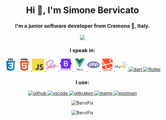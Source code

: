 <h1 align="center">Hi 👋, I'm Simone Bervicato</h1>
<h3 align="center">I'm a junior software developer from Cremona 🎻, Italy. </h3>




<p align="center">
<img align="center" src="http://24.media.tumblr.com/tumblr_m8naz2Hsfc1rciojso1_400.gif"/>
</p>

<h3 align="center">I speak in:</h3>
<p align="center">
<a href="https://www.w3schools.com/css/" target="_blank"> <img src="https://raw.githubusercontent.com/devicons/devicon/master/icons/css3/css3-original-wordmark.svg" alt="css3" width="40" height="40"/> </a> 
<a href="https://www.w3.org/html/" target="_blank"> <img src="https://raw.githubusercontent.com/devicons/devicon/master/icons/html5/html5-original-wordmark.svg" alt="html5" width="40" height="40"/> </a>
<a href="https://developer.mozilla.org/en-US/docs/Web/JavaScript" target="_blank"> <img src="https://raw.githubusercontent.com/devicons/devicon/master/icons/javascript/javascript-original.svg" alt="javascript" width="40" height="40"/> </a> 
<a href="https://sass-lang.com" target="_blank"> <img src="https://raw.githubusercontent.com/devicons/devicon/master/icons/sass/sass-original.svg" alt="sass" width="40" height="40"/> </a> 
<a href="https://getbootstrap.com" target="_blank"> <img src="https://raw.githubusercontent.com/devicons/devicon/master/icons/bootstrap/bootstrap-plain-wordmark.svg" alt="bootstrap" width="40" height="40"/> </a>
<a href="https://vuejs.org/" target="_blank"> <img src="https://raw.githubusercontent.com/devicons/devicon/9c6bfdb9783cdfe1018666ed76adcfd3eab6fad6/icons/vuejs/vuejs-original-wordmark.svg" alt="vuejs" width="40" height="40"/> </a>
<a href="https://www.php.net/" target="_blank"> <img src="https://raw.githubusercontent.com/devicons/devicon/9c6bfdb9783cdfe1018666ed76adcfd3eab6fad6/icons/php/php-plain.svg" alt="php" width="40" height="40"/> </a>
<a href="https://laravel.com/" target="_blank"> <img src="https://raw.githubusercontent.com/devicons/devicon/9c6bfdb9783cdfe1018666ed76adcfd3eab6fad6/icons/laravel/laravel-plain-wordmark.svg" alt="laravel" width="40" height="40"/> </a>
<a href="https://www.mysql.com/" target="_blank"> <img src="https://raw.githubusercontent.com/devicons/devicon/9c6bfdb9783cdfe1018666ed76adcfd3eab6fad6/icons/mysql/mysql-original-wordmark.svg" alt="mysql" width="40" height="40"/> </a>
<a href="https://dart.dev/" target="_blank"> <img src="https://upload.wikimedia.org/wikipedia/commons/f/fe/Dart_programming_language_logo.svg" alt="dart" width="80" height="40"/> </a>
<a href="https://flutter.dev/" target="_blank"> <img src="https://upload.wikimedia.org/wikipedia/commons/1/17/Google-flutter-logo.png" alt="flutter" width="100" height="40"/> </a>
</p>

<h3 align="center">I use:</h3>
<p align="center">
<a href="https://github.com/" target="_blank"> <img src="https://diego-slicecode.dev/img/github.png" alt="github" width="40" height="40"/> </a> 
<a href="https://code.visualstudio.com/" target="_blank"> <img src="https://diego-slicecode.dev/img/visual-studio-code.png" alt="vscode" width="40" height="40"/> </a>
<a href="https://www.gitkraken.com/" target="_blank"> <img src="https://user-images.githubusercontent.com/2437911/62945705-2e111300-bdd7-11e9-8f82-cffa978d1071.png" alt="gitkraken" width="40" height="40"/> </a>
<a href="https://www.mamp.info/" target="_blank"> <img src="https://www.mamp.info/images/icons/mamp-pro.png" alt="mamp" width="40" height="40"/> </a>
<a href="https://www.postman.com/" target="_blank"> <img src="https://i.ibb.co/tqxC3fr/postman-logo.png" alt="postman" width="40" height="40"/> </a>
</p>

<p align="center"><img src="https://github-readme-stats.vercel.app/api/top-langs?username=BerviFix&show_icons=true&locale=en&layout=compact" alt="BerviFix" /></p>
<p align="center"><img src="https://github-readme-stats.vercel.app/api?username=BerviFix&bg_color=30,e96443,904e95&title_color=fff&text_color=fff&show_icons=true&icon_color=CFF601" alt="BerviFix" /></p>
